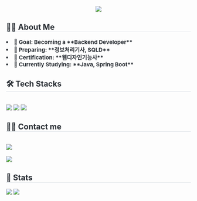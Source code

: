 <div align= "center">
    <img src="https://capsule-render.vercel.app/api?type=waving&color=auto&height=240&text=Welcome%20to%20nmhyrhn's%20GitHub!&animation=twinkling&fontColor=ffffff&fontSize=40" />
    </div>
    <div style="text-align: left;"> 
    <h2 style="border-bottom: 1px solid #d8dee4; color: #282d33;"> 👩‍💻 About Me </h2>  
    <div style="font-weight: 700; font-size: 15px; text-align: left; color: #282d33;"> <li> 🎯 Goal: Becoming a **Backend Developer**  </li><li> 📖 Preparing: **정보처리기사, SQLD**  </li><li> 🏅 Certification: **웹디자인기능사**  </li><li> 🌱 Currently Studying: **Java, Spring Boot** </div> 
    </div>
    <div style="text-align: left;">
    <h2 style="border-bottom: 1px solid #d8dee4; color: #282d33;"> 🛠️ Tech Stacks </h2> <br> 
    <div style="margin: ; text-align: left;" "text-align: left;"> <img src="https://img.shields.io/badge/CSS3-1572B6?style=flat-square&logo=CSS3&logoColor=white">
          <img src="https://img.shields.io/badge/HTML5-E34F26?style=flat-square&logo=HTML5&logoColor=white">
          <img src="https://img.shields.io/badge/Java-007396?style=flat-square&logo=Java&logoColor=white">
          </div>
    </div>
    <div style="text-align: left;">
    <h2 style="border-bottom: 1px solid #d8dee4; color: #282d33;"> 🧑‍💻 Contact me </h2> <br> 
    <div style="text-align: left;"> <a href=mailto:gbs06193@gmail.com> <img src="https://img.shields.io/badge/Gmail-EA4335?style=flat-square&logo=Gmail&logoColor=white&link=mailto:gbs06193@gmail.com"> </a>
          </div>  <br> 
    <div style="text-align: left;"> <a href="https://hits.seeyoufarm.com"> <img src="https://hits.seeyoufarm.com/api/count/incr/badge.svg?url=https%3A%2F%2Fgithub.com%2Fnmhyrhn%2F&count_bg=%23000000&title_bg=%23000000&icon=github.svg&icon_color=%23FFFFFF&title=GitHub&edge_flat=false"/></a>
       </div> 
    </div>
    <div style="text-align: left;"> 
    <h2 style="border-bottom: 1px solid #d8dee4; color: #282d33;"> 🏅 Stats </h2> <div style="text-align: left;"> <img src="https://github-readme-stats.vercel.app/api?username=nmhyrhn&bg_color=180,ffffff,00000000&title_color=000000&text_color=000000"
         /> <img src="https://github-readme-stats.vercel.app/api/top-langs/?username=nmhyrhn&layout=compact&bg_color=180,ffffff,00000000&title_color=000000&text_color=000000"
           /> </div> 
    </div>
    
